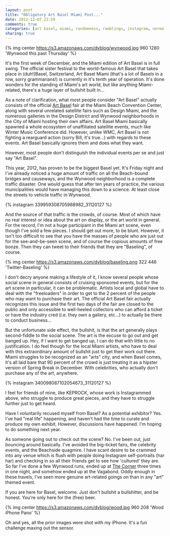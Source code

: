 ```yaml
---
layout: post
title: "Obligatory Art Basel Miami Post..."
date: 2012-12-07 23:59
comments: true
categories: [art basel, miami, randomness, ramblings, instagram, normal, iphone, wynwood,]
sharing: true
---
```


{% img center https://s3.amazonaws.com/dvblog/wynwood.jpg 960 1280 'Wynwood this past Thursday' %}

It's the first week of December, and the Miami edition of Art Basel is in full swing. The official sister festival to the world-famous Art Basel that takes place in (duh!)Basel, Switzerland, Art Basel Miami (that's a lot of Basels in a row, sorry grammarians!) is currently in it's tenth year of operation. It's done wonders for the standing of Miami's art world, but like anything Miami-related, there's a huge layer of bullshit built in...

<!-- more -->

As a note of clarification, what most people consider "Art Basel" actually consists of the official <a href="http://artbasel.com/">Art Basel</a> fair at the Miami Beach Convention Center, along with several unrelated satellite fairs such as Design Miami, and the numerous galleries in the Design District and Wynwood neighborhoods in the City of Miami hosting their own affairs. Art Basel Miami basically spawned a whole ecosystem of unaffiliated satellite events, much like Winter Music Conference did. However, unlike WMC, Art Basel is not fighting a rearguard action (sorry Bill, it's true...) with regards to these events. Art Basel basically ignores them and does what they want.

However, most people don't distinguish the individual events per se and just say "Art Basel". 

This year, 2012, has proven to be the biggest Basel yet. It's Friday night and I've already noticed a huge amount of traffic on all the Beach-bound bridges and causeways, and the Wynwood neighborhood is a complete traffic disaster. One would guess that after ten years of practice, the various municipalities would have managing this down to a science. At least close the streets to vehicle traffic in Wynwood. 

{% instagram 339959308705988982_31120127 %}

And the source of that traffic is the crowds, of course. Most of which have no real interest or idea about the art on display, or the art world in general. For the record, I'm not a huge participant in the Miami art scene, even though I've sold a few pieces. I should get out more, to be blunt. However, it isn't too difficult to see that you have the masses of people who are just out for the see-and-be-seen scene, and of course the copious amounts of free booze. Then they can tweet to their friends that they are "Baseling", of course.

{% img center https://s3.amazonaws.com/dvblog/baseling.png 322 446 'Twitter-Baseling' %}

I don't decry anyone making a lifestyle of it, I know several people whose social scene in general consists of cruising sponsored events, but for the art scene in particular, it can be problematic. Artists local and global have to deal with the "freeloaders" in order to get to the 2 percent of the people who may want to purchase their art. The official Art Basel fair actually recognizes this issue and the first two days of the fair are closed to the public and only accessible to well-heeled collectors who can afford a ticket or have the industry cred (i.e. they own a gallery, etc...) to actually be there to conduct business...

But the unfortunate side effect, the bullshit, is that the art generally plays second-fiddle to the social scene. The art is the excuse to go out and get banged up. Hey, if I want to get banged up, I can do that with little to no justification. I do feel though for the local Miami artists, who have to deal with this extraordinary amount of bullshit just to get their work out there. Miami struggles to be recognized as an "arts" city, and when Basel comes, it's all laid bare that 90 percent of the crowd is just treating it as a hipster version of Spring Break in December. With celebrities, who actually don't purchase any of the art, anywhere. 

{% instagram 340098087102054673_31120127 %}

I feel for friends of mine, like KEPROCK, whose work is Instagrammed above, who struggle to produce great pieces, and they have to struggle further just to get heard. 

Have I voluntarily recused myself from Basel? As a potential exhibitor? Yes. I've had "real life" happening, and haven't had the time to curate and produce my own exhibit. However, discussions have happened. I'm hoping to do something next year. 

As someone going out to check out the scene? No. I've been out, just bouncing around basically. I've avoided the big-ticket fairs, the celebrity events, and the Beachside quagmire. I have scant desire to be crammed into any venue which is flush with people doing Instagram self-portraits (har har) and checking in so all their friends get to see how 'cultured' they are. So far I've done a few Wynwood runs, ended up at <a href="http://www.thecornermiami.com/">The Corner</a> three times in one night, and somehow ended up at the Vagabond. Oddly enough in these travels, I've seen more genuine art-related goings on than in any "art" themed event. 

If you are here for Basel, welcome. Just don't bullshit a bullshitter, and be honest. You're only here for the (free) beer. 

{% img center https://s3.amazonaws.com/dvblog/wood.jpg 960 208 'Wood iPhone Pano' %}

Oh and yes, all the prior images were shot with my iPhone. It's a fun challenge maxing out the sensor.

